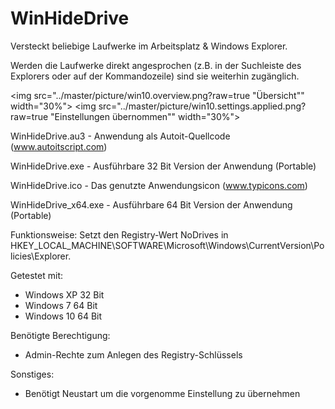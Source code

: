 ﻿# WinHideDrive
Versteckt beliebige Laufwerke im Arbeitsplatz &amp; Windows Explorer. 

Werden die Laufwerke direkt angesprochen (z.B. in der Suchleiste des Explorers oder auf der Kommandozeile) sind sie weiterhin zugänglich.

<img src="../master/picture/win10.overview.png?raw=true "Übersicht"" width="30%"></img> <img src="../master/picture/win10.settings.applied.png?raw=true "Einstellungen übernommen"" width="30%"></img> 

WinHideDrive.au3 - Anwendung als Autoit-Quellcode (www.autoitscript.com)

WinHideDrive.exe - Ausführbare 32 Bit Version der Anwendung (Portable)

WinHideDrive.ico - Das genutzte Anwendungsicon (www.typicons.com)	

WinHideDrive_x64.exe - Ausführbare 64 Bit Version der Anwendung (Portable)

Funktionsweise:
Setzt den Registry-Wert NoDrives in HKEY_LOCAL_MACHINE\SOFTWARE\Microsoft\Windows\CurrentVersion\Policies\Explorer.

Getestet mit:
- Windows XP 32 Bit
- Windows 7 64 Bit 
- Windows 10 64 Bit


Benötigte Berechtigung:
- Admin-Rechte zum Anlegen des Registry-Schlüssels

Sonstiges:
- Benötigt Neustart um die vorgenomme Einstellung zu übernehmen
